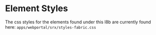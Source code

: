 # Element Styles

The css styles for the elements found under this l8b are currently found here:
`apps/webportal/srx/styles-fabric.css`
